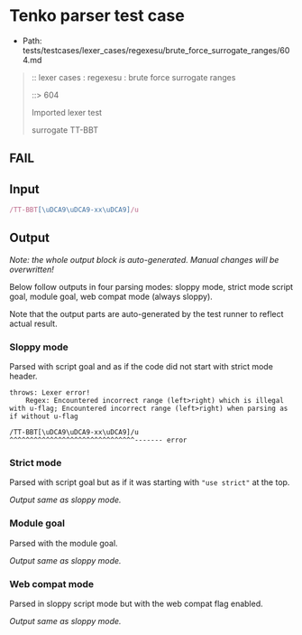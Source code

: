 # Tenko parser test case

- Path: tests/testcases/lexer_cases/regexesu/brute_force_surrogate_ranges/604.md

> :: lexer cases : regexesu : brute force surrogate ranges
>
> ::> 604
>
> Imported lexer test
>
> surrogate TT-BBT

## FAIL

## Input

`````js
/TT-BBT[\uDCA9\uDCA9-xx\uDCA9]/u
`````

## Output

_Note: the whole output block is auto-generated. Manual changes will be overwritten!_

Below follow outputs in four parsing modes: sloppy mode, strict mode script goal, module goal, web compat mode (always sloppy).

Note that the output parts are auto-generated by the test runner to reflect actual result.

### Sloppy mode

Parsed with script goal and as if the code did not start with strict mode header.

`````
throws: Lexer error!
    Regex: Encountered incorrect range (left>right) which is illegal with u-flag; Encountered incorrect range (left>right) when parsing as if without u-flag

/TT-BBT[\uDCA9\uDCA9-xx\uDCA9]/u
^^^^^^^^^^^^^^^^^^^^^^^^^^^^^^^------- error
`````

### Strict mode

Parsed with script goal but as if it was starting with `"use strict"` at the top.

_Output same as sloppy mode._

### Module goal

Parsed with the module goal.

_Output same as sloppy mode._

### Web compat mode

Parsed in sloppy script mode but with the web compat flag enabled.

_Output same as sloppy mode._
